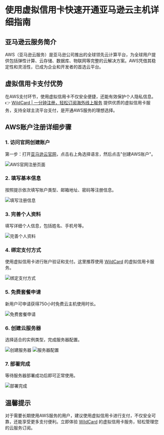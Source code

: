 # 使用虚拟信用卡快速开通亚马逊云主机详细指南

## 亚马逊云服务简介
AWS（亚马逊云服务）是亚马逊公司推出的全球领先云计算平台，为全球用户提供包括弹性计算、云存储、数据库、物联网等完整的云解决方案。AWS凭借其稳定性和灵活性，已成为企业和开发者的首选云平台。

## 虚拟信用卡支付优势
在AWS支付环节，使用虚拟信用卡不仅安全便捷，还能有效保护个人隐私信息。👉 [WildCard | 一分钟注册，轻松订阅海外线上服务](https://bbtdd.com/WildCard) 提供优质的虚拟信用卡服务，支持全球主流平台支付，是开通AWS服务的理想选择。

## AWS账户注册详细步骤

### 1. 访问官网创建账户
第一步：打开[亚马逊云官网](https://aws.amazon.com)，点击右上角选择语言，然后点击"创建AWS账户"。

![AWS官网注册页面](https://bbtdd.com/img/3335536440495775.webp)

### 2. 填写基本信息
按照提示依次填写账户类型、邮箱地址、密码等注册信息。

![填写注册信息](https://bbtdd.com/img/777073425467053.webp)

### 3. 完善个人资料
填写详细个人信息，包括姓名、手机号等。

![完善个人资料](https://bbtdd.com/img/5251384904276.webp)

### 4. 绑定支付方式
使用虚拟信用卡进行账户验证和支付。这里推荐使用 [WildCard](https://bbtdd.com/WildCard) 的虚拟信用卡服务。

![绑定支付方式](https://bbtdd.com/img/646882141041.webp)

### 5. 免费套餐申请
新用户可申请获得750小时免费云主机使用时长。

![免费套餐申请](https://bbtdd.com/img/62690837771.webp)

### 6. 创建云服务器
选择适合的实例类型，完成服务器配置。

![创建服务器](https://bbtdd.com/img/38468266066.webp)
![服务器配置](https://bbtdd.com/img/07253345.webp)

### 7. 部署完成
等待服务器部署成功后即可正常使用。

![部署完成](https://bbtdd.com/img/56463094803869.webp)

## 温馨提示
对于需要长期使用AWS服务的用户，建议使用虚拟信用卡进行支付，不仅安全可靠，还能享受更多支付便利。立即体验 [WildCard](https://bbtdd.com/WildCard) 的虚拟信用卡服务，轻松管理您的云服务订阅。